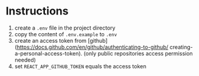 # Instructions

1. create a `.env` file in the project directory
2. copy the content of `.env.example` to `.env`
3. create an access token from [github](https://docs.github.com/en/github/authenticating-to-github/ creating-a-personal-access-token). (only public repositories access permission needed)
4. set `REACT_APP_GITHUB_TOKEN` equals the access token
